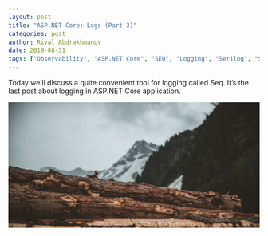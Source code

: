 ```yaml
---
layout: post
title: "ASP.NET Core: Logs (Part 3)"
categories: post
author: Rival Abdrakhmanov
date: 2019-08-31
tags: ["Observability", "ASP.NET Core", "SEQ", "Logging", "Serilog", "Structured Logging"]
---
```

Today we’ll discuss a quite convenient tool for logging called Seq. It’s the last post about logging in ASP.NET Core application. 

![Title image](/images/2019-08-31-asp-net-core-logs-part-3/cover_asp_net_core_logs_part_3.jpg)